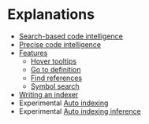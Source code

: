 # Explanations

- [Search-based code intelligence](search_based_code_intelligence.md)
- [Precise code intelligence](precise_code_intelligence.md)
- [Features](features.md)
  - [Hover tooltips](./features.md#hover-tooltips-with-documentation-and-type-signatures)
  - [Go to definition](./features.md#go-to-definition)
  - [Find references](./features.md#find-references)
  - [Symbol search](./features.md#symbol-search)
- [Writing an indexer](writing_an_indexer.md)
- <span class="badge badge-experimental">Experimental</span> [Auto indexing](auto_indexing.md)
- <span class="badge badge-experimental">Experimental</span> [Auto indexing inference](auto_indexing_inference.md)
